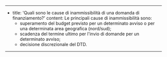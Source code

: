 ---
  - title: 'Quali sono le cause di inammissibilità di una domanda di finanziamento?'
    content: Le principali cause di inammissibilità sono:<ul><li>superamento del budget previsto per un determinato avviso o per una determinata area geografica (nord/sud);</li><li>scadenza del termine ultimo per l'invio di domande per un determinato avviso;</li><li>decisione discrezionale del DTD.</li></ul>
---